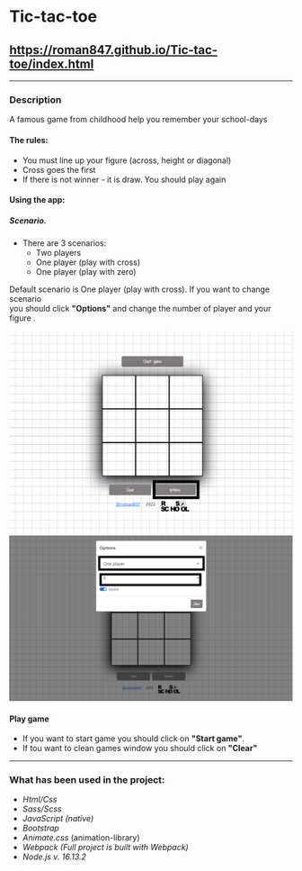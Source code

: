 # Tic-tac-toe

## https://roman847.github.io/Tic-tac-toe/index.html

---

### Description

A famous game from childhood help you remember your school-days

#### The rules:

- You must line up your figure (across, height or diagonal)
- Cross goes the first
- If there is not winner - it is draw. You should play again

#### Using the app:

##### Scenario.

- There are 3 scenarios:
  - Two players
  - One player (play with cross)
  - One player (play with zero)

Default scenario is One player (play with cross). If you want to change scenario  
you should click **"Options"** and change the number of player and your figure .

!["Click on "Options""](1.png)
!["Change scenario and your figure"](2.png)

#### Play game

- If you want to start game you should click on **"Start game"**.
- If tou want to clean games window you should click on **"Clear"**

---

### What has been used in the project:

- _Html/Css_
- _Sass/Scss_
- _JavaScript (native)_
- _Bootstrap_
- _Animate.css_ (animation-library)
- _Webpack (Full project is built with Webpack)_
- _Node.js v. 16.13.2_
